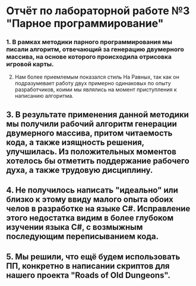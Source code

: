 # Отчёт по лабораторной работе №3 "Парное программирование"

### 1. В рамках методики парного программирования мы писали алгоритм, отвечающий за генерацию двумерного массива, на основе которого происходила отрисовка игровой карты.
2. Нам более приемлемым показался стиль На Равных, так как он подразумевает работу двух примерно одинаковых по опыту разработчиков, коими мы являлись на момент приступления к написанию алгоритма.
## 3. В результате применения данной методики мы получили рабочий алгоритм генерации двумерного массива, притом читаемость кода, а также изящность решения, улучшилась. Из положительных моментов хотелось бы отметить поддержание рабочего духа, а также трудовую дисциплину.
## 4. Не получилось написать "идеально" или близко к этому ввиду малого опыта обоих челов в разработке на языке С#. Исправление этого недостатка видим в более глубоком изучении языка C#, с возмыжным последующим переписыванием кода.
## 5. Мы решили, что ещё будем использовать ПП, конкретно в написании скриптов для нашего проекта "Roads of Old Dungeons".
